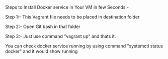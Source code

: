 Steps to Install Docker service in Your VM in few Seconds:-

Step 1:-
This Vagrant file needs to be placed in destination folder

Step 2:-
Open Git bash in that folder 

Step 3:-
Just use command "vagrant up" and thats it.

You can check docker service running by using command "systemctl status docker" and it would show running 

